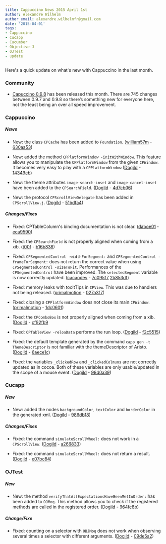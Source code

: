 ```yaml
---
title: Cappuccino News 2015 April 1st
author: Alexandre Wilhelm
author_email: alexandre.wilhelmfr@gmail.com
date: '2015-04-01'
tags:
- Cappuccino
- Cucapp
- Cucumber
- Objective-J
- OJTest
- update
---
```


Here's a quick update on what's new with Cappuccino in the last month.

### Community

- [Capuccino 0.9.8](http://www.cappuccino-project.org/blog/2015/03/cappuccino-0-9-8.html) has been released this month. There are 745 changes between 0.9.7 and 0.9.8 so there’s something new for everyone here, not the least being an over all speed improvement.

### Cappuccino

##### News

- New: the class `CPCache` has been added to `Foundation`. ([william57m](https://github.com/william57m) - [630aa53](https://github.com/cappuccino/cappuccino/commit/630aa53d98af598080432b94ffaae2c657f690bc))

- New: added the method `CPPlatformWindow -initWithWindow`. This feature allows you to manipulate the `CPPlatformWindow` from the given `CPWindow`. It becomes very easy to play with a `CPPlatformWindow` ([Dogild](https://github.com/Dogild) - [14349cb](https://github.com/cappuccino/cappuccino/commit/14349cb58350af6e4b03893479048edf52590193))

- New: the theme attributes `image-search-inset` and `image-cancel-inset` have been added to the `CPSearchField`. ([Dogild](https://github.com/Dogild) - [4d7cb06](https://github.com/cappuccino/cappuccino/commit/4d7cb064815c9091a6c06cd19df01044906e47b5))

- New: the protocol `CPScrollViewDelegate` has been added in `CPScrollView.j`. ([Dogild](https://github.com/Dogild) - [51bdfa4](https://github.com/cappuccino/cappuccino/commit/51bdfa44b115fe3fe60935469050d11cac97e819))

##### Changes/Fixes

- Fixed: CPTableColumn's binding documentation is not clear. ([daboe01](https://github.com/daboe01) - [eca9590](https://github.com/cappuccino/cappuccino/commit/eca959034ceddbb365766649de866e5d36e88f34))

- Fixed: the `CPSearchField` is not properly aligned when coming from a xib. ([t00f](https://github.com/t00f) - [b16b838](https://github.com/cappuccino/cappuccino/commit/b16b8388efbd2aad3e346f42622385c97578284a))

- Fixed: `CPSegmentedControl -widthForSegment:` and `CPSegmentedControl -frameForSegment:` does not return the correct value when using `CPSegmentedControl -sizeToFit`. Performances of the `CPSegmentedControl` have been improved. The `selectedSegment` variable is now correctly updated. ([cacaodev](https://github.com/cacaodev) - [7c09517](https://github.com/cappuccino/cappuccino/commit/7c095175ab107b67139fddeeab836dd6996ae783) [2b853df](https://github.com/cappuccino/cappuccino/commit/2b853df75b84298ac0f544264fcbb359534ed3b9))

- Fixed: memory leaks with tooltTips in `CPView`. This was due to handlers not being released. ([primalmotion](https://github.com/primalmotion) - [027a317](https://github.com/cappuccino/cappuccino/commit/027a317291848217efb4539479f5b803e9bae110))

- Fixed: closing a `CPPlatformWindow` does not close its main `CPWindow`. ([primalmotion](https://github.com/primalmotion) - [1dc0601](https://github.com/cappuccino/cappuccino/commit/1dc060123d54da1376e1bcdddf5f2f2dc2356773))

- Fixed: the `CPComboBox` is not properly aligned when coming from a xib. ([Dogild](https://github.com/Dogild) - [cf92fb9](https://github.com/cappuccino/cappuccino/commit/cf92fb921d89271b970e5c37870a56faf88e208b)

- Fixed: `CPTableView -reloaData` performs the run loop. ([Dogild](https://github.com/Dogild) - [f2c5515](https://github.com/cappuccino/cappuccino/commit/f2c5515317baf87f71b67297d20042ec3122018f))

- Fixed: the default template generated by the command `capp gen -t ThemeDescriptor` is not familiar with the themeDescriptor of Aristo. ([Dogild](https://github.com/Dogild) - [6aece1c](https://github.com/cappuccino/cappuccino/commit/6aece1cf8cec2d197041e00968fa21b1d411a0aa))

- Fixed: the variables `_clickedRow` and `_clickedColmuns` are not correctly updated as in cocoa. Both of these variables are only usable/updated in the scope of a mouse event. ([Dogild](https://github.com/Dogild) - [98d0a39](https://github.com/cappuccino/cappuccino/commit/98d0a397a3f144610ee88982f27f478c54405cc0))


### Cucapp

##### New

- New: added the nodes `backgroundColor`, `textColor` and `borderColor` in the generated xml. ([Dogild](https://github.com/Dogild) - [986db18](https://github.com/cappuccino/cucapp/commit/986db180fae1ee964416917ef26ae2eeec14812e))

##### Changes/Fixes

- Fixed: the command `simulateScrollWheel:` does not work in a `CPScrollView`. ([Dogild](https://github.com/Dogild) - [a266833](https://github.com/cappuccino/cucapp/commit/a266833ce76002c7797d212de85279f8890b8f2a))

- Fixed: the command `simulateScrollWheel:` does not return a result. ([Dogild](https://github.com/Dogild) - [e07bc84](https://github.com/cappuccino/cucapp/commit/e07bc846a21b8d52971ed90d0b70db45c325ced0))


### OJTest

##### New

- New: the method `verifyThatAllExpectationsHaveBeenMetInOrder:` has been added to `OJMoq`. This method allows you to check if the registered methods are called in the registered order. ([Dogild](https://github.com/Dogild) - [964fc8b](https://github.com/cappuccino/OJTest/commit/964fc8b19b68db79c27c878c69b9c68ce6a727e3))

##### Change/Fixe

- Fixed: counting on a selector with `OBJMoq` does not work when observing several times a selector with different arguments. ([Dogild](https://github.com/Dogild) - [09de5a2](https://github.com/cappuccino/OJTest/commit/09de5a27af4791466ba744062ef5ae2d8e2eccad))
